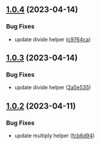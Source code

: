 ## [1.0.4](https://github.com/jmtype/zazou-release/compare/v1.0.3...v1.0.4) (2023-04-14)


### Bug Fixes

* update divide helper ([c9764ca](https://github.com/jmtype/zazou-release/commit/c9764ca3b1796f6dee97cac3d6c5a579a199eec5))

## [1.0.3](https://github.com/jmtype/zazou-release/compare/v1.0.2...v1.0.3) (2023-04-14)


### Bug Fixes

* update divide helper ([2a5e535](https://github.com/jmtype/zazou-release/commit/2a5e5353391eb3e674c163ad590fa3b0ddac6856))

## [1.0.2](https://github.com/jmtype/zazou-release/compare/v1.0.1...v1.0.2) (2023-04-11)


### Bug Fixes

* update multiply helper ([fcb6d94](https://github.com/jmtype/zazou-release/commit/fcb6d943513b6384cb2ba27ed7890e21dd06da2c))
